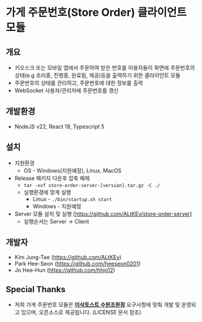 # 가게 주문번호(Store Order) 클라이언트 모듈
## 개요
* 키오스크 또는 모바일 앱에서 주문하여 받은 번호를 이용자들이 화면에 주문번호의 상태(e.g 조리중, 진행중, 완료됨, 제공)등을 출력하기 위한 클라이언트 모듈
* 주문번호의 상태를 관리하고, 주문번호에 대한 정보를 출력
* WebSocket 사용자/관리자에 주문번호를 갱신

## 개발환경
* NodeJS v22, React 19, Typescript 5

## 설치
* 지원환경
  * OS - Windows(지원예정), Linux, MacOS
* Release 패키지 다운후 압축 해제
  * `tar -xvf store-order-server-[version].tar.gz -C ./`
  * 실행환경에 맞게 실행 
    * Linux - `./bin/startup.sh start`
    * Windows - 지원예정
* Server 모듈 설치 및 실행 [https://github.com/ALtKEy/store-order-server]
   * 실행순서는 Server -> Client

## 개발자
* Kim Jung-Tae (https://github.com/ALtKEy)
* Park Hee-Seon (https://github.com/heeseon0201)
* Jo Hee-Hun (https://github.com/hhjo12)

## Special Thanks
* 저희 가게 주문번호 모듈은 **[이삭토스트 수원조원점](https://search.naver.com/p/crd/rd?m=1&px=851&py=343&sx=851&sy=343&vw=2560&vh=1209&bw=672&bh=938&bx=130&by=190&p=jZY5VlqVOsossUGj4Rossssst%2Bd-270016&q=%EC%9D%B4%EC%82%AD%ED%86%A0%EC%8A%A4%ED%8A%B8+%EC%88%98%EC%9B%90%EC%A1%B0%EC%9B%90%EC%A0%90&ie=utf8&rev=1&ssc=tab.nx.all&f=nexearch&w=nexearch&s=kzEv1twWbU3K1a4SlgWbJw%3D%3D&time=1749797299849&abt=%5B%7B%22eid%22%3A%22SHOP-FORU%22%2C%22vid%22%3A%225%22%7D%5D&a=nmb_lpa*1.tit&r=&i=1446927572&u=https%3A%2F%2Fmap.naver.com%2Fp%2Fentry%2Fplace%2F1446927572%3Flng%3D127.0161308%26lat%3D37.3032893%26placePath%3D%252Fhome%26entry%3Dplt%26searchType%3Dplace&cr=1)** 요구사항에 맞춰 개발 및 운영되고 있으며, 오픈소스로 제공됩니다. (LICENSE 문서 참조)